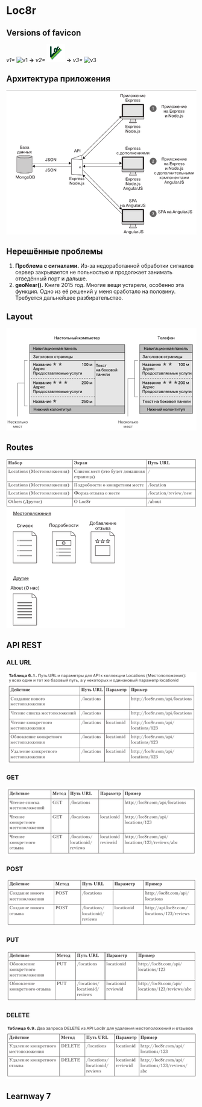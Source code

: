 # Loc8r

## Versions of favicon

_v1=_ ![v1](./info/favicon-v1.ico) __->__
_v2=_ ![v2](./info/favicon-v2.png) __->__
_v3=_ ![v3](./info/favicon-v3.ico)

## Архитектура приложения

![Потрачено...](./info/app-arch.png)

## Нерешённые проблемы

1. **Проблема с сигналами.** Из-за недоработанной обработки сигналов сервер закрывается не польностью и продолжает занимать отведённый порт и дальше.
2. **geoNear().** Книге 2015 год. Многие вещи устарели, особенно эта функция. Одно из её решений у меня сработало на половину. Требуется дальнейшее разбирательство.

## Layout

![Шо, ничего не видишь? Хах!](./info/layouts.png)

## Routes

![Шо, ничего не видишь? Хах!](./info/routes-table.png)
![Шо, ничего не видишь? Хах!](./info/routes-scheme.png)

## API REST

### ALL URL

![Шо, ничего не видишь? Хах!](./info/all-url.png)

### GET

![Шо, ничего не видишь? Хах!](./info/query-get.png)

### POST

![Шо, ничего не видишь? Хах!](./info/query-post.png)

### PUT

![Шо, ничего не видишь? Хах!](./info/query-put.png)

### DELETE

![Пропало! Всё, пропало!!!](./info/query-delete.png)

## Learnway 7
